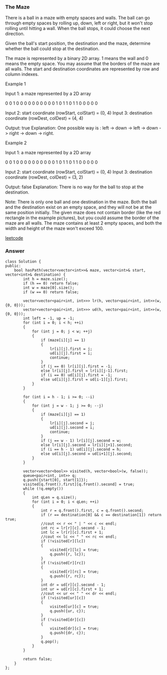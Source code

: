 ### The Maze
There is a ball in a maze with empty spaces and walls. The ball can go through empty spaces by rolling up, down, left or right, but it won't stop rolling until hitting a wall. When the ball stops, it could choose the next direction.

Given the ball's start position, the destination and the maze, determine whether the ball could stop at the destination.

The maze is represented by a binary 2D array. 1 means the wall and 0 means the empty space. You may assume that the borders of the maze are all walls. The start and destination coordinates are represented by row and column indexes.

Example 1

Input 1: a maze represented by a 2D array

0 0 1 0 0
0 0 0 0 0
0 0 0 1 0
1 1 0 1 1
0 0 0 0 0

Input 2: start coordinate (rowStart, colStart) = (0, 4)
Input 3: destination coordinate (rowDest, colDest) = (4, 4)

Output: true
Explanation: One possible way is : left -> down -> left -> down -> right -> down -> right.

Example 2

Input 1: a maze represented by a 2D array

0 0 1 0 0
0 0 0 0 0
0 0 0 1 0
1 1 0 1 1
0 0 0 0 0

Input 2: start coordinate (rowStart, colStart) = (0, 4)
Input 3: destination coordinate (rowDest, colDest) = (3, 2)

Output: false
Explanation: There is no way for the ball to stop at the destination.

Note:
There is only one ball and one destination in the maze.
Both the ball and the destination exist on an empty space, and they will not be at the same position initially.
The given maze does not contain border (like the red rectangle in the example pictures), but you could assume the border of the maze are all walls.
The maze contains at least 2 empty spaces, and both the width and height of the maze won't exceed 100.

[leetcode](https://leetcode.com/problems/the-maze/description/)

### Answer

	class Solution {
	public:
	    bool hasPath(vector<vector<int>>& maze, vector<int>& start, vector<int>& destination) {
	        int h = maze.size();
	        if (h == 0) return false;
	        int w = maze[0].size();
	        if (w == 0) return false;
	        
	        vector<vector<pair<int, int>>> lr(h, vector<pair<int, int>>(w, {0, 0}));
	        vector<vector<pair<int, int>>> ud(h, vector<pair<int, int>>(w, {0, 0}));
	        int left = -1, up = -1;
	        for (int i = 0; i < h; ++i)
	        {
	            for (int j = 0; j < w; ++j)
	            {
	                if (maze[i][j] == 1)
	                {
	                    lr[i][j].first = j;
	                    ud[i][j].first = i;
	                    continue;
	                }
	                if (j == 0) lr[i][j].first = -1;
	                else lr[i][j].first = lr[i][j-1].first;
	                if (i == 0) ud[i][j].first = -1;
	                else ud[i][j].first = ud[i-1][j].first;
	            }
	        }
	        
	        for (int i = h - 1; i >= 0; --i)
	        {
	            for (int j = w - 1; j >= 0; --j)
	            {
	                if (maze[i][j] == 1)
	                {
	                    lr[i][j].second = j;
	                    ud[i][j].second = i;
	                    continue;
	                }
	                if (j == w - 1) lr[i][j].second = w;
	                else lr[i][j].second = lr[i][j+1].second;
	                if (i == h - 1) ud[i][j].second = h;
	                else ud[i][j].second = ud[i+1][j].second;
	            }
	        }
	        
	        vector<vector<bool>> visited(h, vector<bool>(w, false));
	        queue<pair<int, int>> q;
	        q.push({start[0], start[1]});
	        visited[q.front().first][q.front().second] = true;
	        while (!q.empty())
	        {
	            int qLen = q.size();
	            for (int i = 0; i < qLen; ++i)
	            {
	                int r = q.front().first, c = q.front().second;
	                if (r == destination[0] && c == destination[1]) return true;
	                //cout << r << " | " << c << endl;
	                int rc = lr[r][c].second - 1;
	                int lc = lr[r][c].first + 1;
	                //cout << lc << " " << rc << endl;
	                if (!visited[r][lc]) 
	                {
	                    visited[r][lc] = true;
	                    q.push({r, lc});
	                }
	                if (!visited[r][rc])
	                {
	                    visited[r][rc] = true;
	                    q.push({r, rc});
	                }
	                int dr = ud[r][c].second - 1;
	                int ur = ud[r][c].first + 1;
	                //cout << ur << " " << dr << endl;
	                if (!visited[ur][c]) 
	                {
	                    visited[ur][c] = true;
	                    q.push({ur, c});
	                }
	                if (!visited[dr][c])
	                {
	                    visited[dr][c] = true;
	                    q.push({dr, c});
	                }
	                q.pop();
	            }
	        }
	        
	        return false;
	    }
	};
